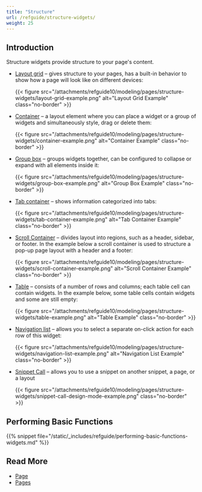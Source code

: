 ```yaml
---
title: "Structure"
url: /refguide/structure-widgets/
weight: 25
---
```


## Introduction

Structure widgets provide structure to your page's content.

* [Layout grid](/refguide/layout-grid/) – gives structure to your pages, has a built-in behavior to show how a page will look like on different devices:

    {{< figure src="/attachments/refguide10/modeling/pages/structure-widgets/layout-grid-example.png" alt="Layout Grid Example" class="no-border" >}}

* [Container](/refguide/container/) – a layout element where you can place a widget or a group of widgets and simultaneously style, drag or delete them:

    {{< figure src="/attachments/refguide10/modeling/pages/structure-widgets/container-example.png" alt="Container Example" class="no-border" >}}

* [Group box](/refguide/group-box/) – groups widgets together, can be configured to collapse or expand with all elements inside it:

    {{< figure src="/attachments/refguide10/modeling/pages/structure-widgets/group-box-example.png" alt="Group Box Example" class="no-border" >}}

* [Tab container](/refguide/tab-container/) – shows information categorized into tabs:

    {{< figure src="/attachments/refguide10/modeling/pages/structure-widgets/tab-container-example.png" alt="Tab Container Example" class="no-border" >}}

* [Scroll Container](/refguide/scroll-container/) – divides layout into regions, such as a header, sidebar, or footer. In the example below a scroll container is used to structure a pop-up page layout with a header and a footer:

    {{< figure src="/attachments/refguide10/modeling/pages/structure-widgets/scroll-container-example.png" alt="Scroll Container Example" class="no-border" >}}

* [Table](/refguide/table/) – consists of a number of rows and columns; each table cell can contain widgets. In the example below, some table cells contain widgets and some are still empty:

    {{< figure src="/attachments/refguide10/modeling/pages/structure-widgets/table-example.png" alt="Table Example" class="no-border" >}}

* [Navigation list](/refguide/navigation-list/) – allows you to select a separate on-click action for each row of this widget:

    {{< figure src="/attachments/refguide10/modeling/pages/structure-widgets/navigation-list-example.png" alt="Navigation List Example" class="no-border" >}}

* [Snippet Call](/refguide/snippet-call/) – allows you to use a snippet on another snippet, a page, or a layout

    {{< figure src="/attachments/refguide10/modeling/pages/structure-widgets/snippet-call-design-mode-example.png" class="no-border" >}}

## Performing Basic Functions

{{% snippet file="/static/_includes/refguide/performing-basic-functions-widgets.md" %}}

## Read More

* [Page](/refguide/page/)
* [Pages](/refguide/pages/)
